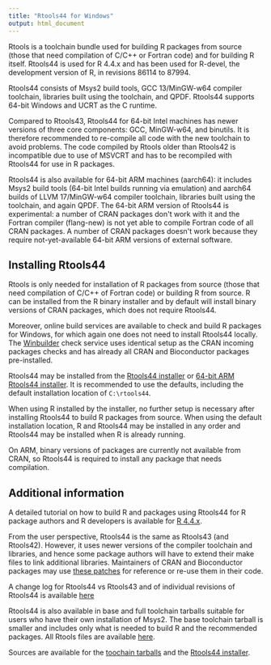 ```yaml
---
title: "Rtools44 for Windows"
output: html_document
---
```


Rtools is a toolchain bundle used for building R packages from source (those
that need compilation of C/C++ or Fortran code) and for building R itself. 
Rtools44 is used for R 4.4.x and has been used for R-devel, the development
version of R, in revisions 86114 to 87994.

Rtools44 consists of Msys2 build tools, GCC 13/MinGW-w64 compiler toolchain,
libraries built using the toolchain, and QPDF.  Rtools44 supports 64-bit
Windows and UCRT as the C runtime.

Compared to Rtools43, Rtools44 for 64-bit Intel machines has newer versions
of three core components: GCC, MinGW-w64, and binutils.  It is therefore
recommended to re-compile all code with the new toolchain to avoid problems. 
The code compiled by Rtools older than Rtools42 is incompatible due to use
of MSVCRT and has to be recompiled with Rtools44 for use in R packages.

Rtools44 is also available for 64-bit ARM machines (aarch64): it includes
Msys2 build tools (64-bit Intel builds running via emulation) and aarch64
builds of LLVM 17/MinGW-w64 compiler toolchain, libraries built using the
toolchain, and again QPDF.  The 64-bit ARM version of Rtools44 is
experimental: a number of CRAN packages don't work with it and the Fortran
compiler (flang-new) is not yet able to compile Fortran code of all CRAN
packages. A number of CRAN packages doesn't work because they require
not-yet-available 64-bit ARM versions of external software.

## Installing Rtools44

Rtools is only needed for installation of R packages from source (those that
need compilation of C/C++ of Fortran code) or building R from source.  R can
be installed from the R binary installer and by default will install binary
versions of CRAN packages, which does not require Rtools44.

Moreover, online build services are available to check and build R packages
for Windows, for which again one does not need to install Rtools44 locally.
The [Winbuilder](https://win-builder.r-project.org/) check service uses
identical setup as the CRAN incoming packages checks and has already all
CRAN and Bioconductor packages pre-installed.

Rtools44 may be installed from the [Rtools44 installer](files/rtools44-RTVER.exe)
or [64-bit ARM Rtools44 installer](files/rtools44-aarch64-RTVER.exe).
It is recommended to use the defaults, including the default installation
location of `C:\rtools44`. 

When using R installed by the installer, no further setup is necessary after
installing Rtools44 to build R packages from source.  When using the default
installation location, R and Rtools44 may be installed in any order and
Rtools44 may be installed when R is already running.

On ARM, binary versions of packages are currently not available from CRAN,
so Rtools44 is required to install any package that needs compilation.

## Additional information

A detailed tutorial on how to build R and packages using Rtools44 for R package
authors and R developers is available for [R 4.4.x](../../base/howto-R-4.4.html).

From the user perspective, Rtools44 is the same as Rtools43 (and Rtools42). 
However, it uses newer versions of the compiler toolchain and libraries, and
hence some package authors will have to extend their make files to link
additional libraries.  Maintainers of CRAN and Bioconductor packages may use
[these patches](https://www.r-project.org/nosvn/winutf8/ucrt3/patches/) for
reference or re-use them in their code.

A change log for Rtools44 vs Rtools43 and of individual revisions of
Rtools44 is available [here](news.html)

Rtools44 is also available in base and full toolchain tarballs suitable for
users who have their own installation of Msys2.  The base toolchain tarball
is smaller and includes only what is needed to build R and the recommended
packages.  All Rtools files are available [here](files).

Sources are available for the
[toochain tarballs](https://svn.r-project.org/R-dev-web/trunk/WindowsBuilds/winutf8/ucrt3/toolchain_libs/)
and the
[Rtools44 installer](https://svn.r-project.org/R-dev-web/trunk/WindowsBuilds/winutf8/ucrt3/rtools/).
